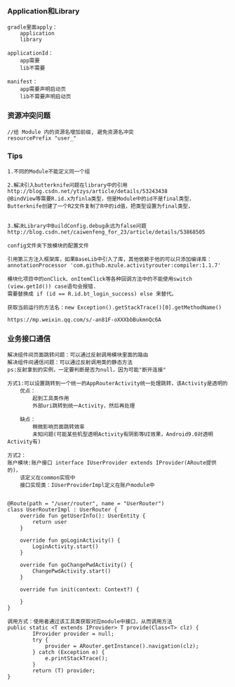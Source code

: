 ### Application和Library

    gradle里面apply：
        application
        library
        
    applicationId：
        app需要
        lib不需要
        
    manifest：
        app需要声明启动页
        lib不需要声明启动页
        
### 资源冲突问题

    //给 Module 内的资源名增加前缀, 避免资源名冲突
    resourcePrefix "user_"


### Tips

    1.不同的Module不能定义同一个组
    
    2.解决引入butterknife问题在library中的引用
    http://blog.csdn.net/ytzys/article/details/53243438
    @BindView等需要R.id.x为finla类型，但是Module中的id不是final类型，
    Butterknife创建了一个R2文件复制了R中的id值，把类型设置为final类型，
    
    
    3.解决Library中BuildConfig.debug永远为false问题
    http://blog.csdn.net/caiwenfeng_for_23/article/details/53868505
    
    config文件夹下放模块的配置文件
    
    引用第三方注入框架库，如果BaseLib中引入了库，其他依赖于他的可以只添加编译库：
    annotationProcessor 'com.github.mzule.activityrouter:compiler:1.1.7'
    
    模块化项目中的onClick、onItemClick等各种回调方法中的不能使用switch (view.getId()) case语句会报错.
    需要替换成 if (id == R.id.bt_login_success) else 来替代。
    
    获取当前运行的方法名：new Exception().getStackTrace()[0].getMethodName()
    
    https://mp.weixin.qq.com/s/-an81F-oXXXbbBukmnQc6A
    
### 业务接口通信

    解决组件间页面跳转问题：可以通过反射调用模块里面的路由
    解决组件间通信问题：可以通过反射调用类的静态方法
    ps:反射拿到的实例，一定要判断是否为null，因为可能"断开连接"
    
    方式1:可以设置跳转到一个统一的AppRouterActivity统一处理跳转，该Activity是透明的
        优点：
            起到工具类作用
            外部uri跳转到统一Activity，然后再处理
            
        缺点：
            稍微影响页面跳转效率
            未知问题(可能某些机型透明Activity有阴影等UI效果，Android9.0对透明Activity有)
    
    方式2：
    账户模块:账户接口 interface IUserProvider extends IProvider(ARoute提供的)，
        该定义在common实现中
        接口实现类：IUserProviderImpl定义在账户module中
~~~

@Route(path = "/user/router", name = "UserRouter")
class UserRouterImpl : UserRouter {
    override fun getUserInfo(): UserEntity {
        return user
    }

    override fun goLoginActivity() {
        LoginActivity.start()
    }

    override fun goChangePwdActivity() {
        ChangePwdActivity.start()
    }

    override fun init(context: Context?) {

    }
}

调用方式：使用者通过该工具类获取对应module中接口，从而调用方法
public static <T extends IProvider> T provide(Class<T> clz) {
        IProvider provider = null;
        try {
            provider = ARouter.getInstance().navigation(clz);
        } catch (Exception e) {
            e.printStackTrace();
        }
        return (T) provider;
}
~~~
